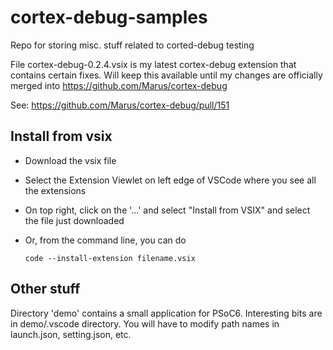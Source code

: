 # cortex-debug-samples

Repo for storing misc. stuff related to corted-debug testing

File cortex-debug-0.2.4.vsix is my latest cortex-debug extension that contains certain fixes. Will keep this available until my changes are officially merged into <https://github.com/Marus/cortex-debug>

See: <https://github.com/Marus/cortex-debug/pull/151>

## Install from vsix
* Download the vsix file
* Select the Extension Viewlet on left edge of VSCode where you see all the extensions
* On top right, click on the '...' and select "Install from VSIX" and select the file just downloaded
* Or, from the command line, you can do

    `code --install-extension filename.vsix`

## Other stuff
Directory 'demo' contains a small application for PSoC6. Interesting bits are in demo/.vscode directory. You will have to modify path names in launch.json, setting.json, etc.

